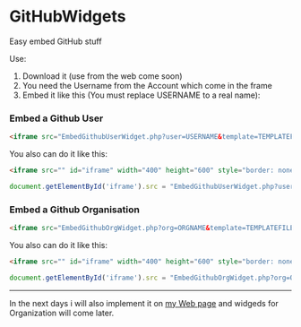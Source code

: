 # GitHubWidgets
Easy embed GitHub stuff

Use:
  1. Download it (use from the web come soon)
  2. You need the Username from the Account which come in the frame
  3. Embed it like this (You must replace USERNAME to a real name):

### Embed a Github User

```HTML
<iframe src="EmbedGithubUserWidget.php?user=USERNAME&template=TEMPLATEFILE" id="iframe" width="400" height="600" style="border: none;">
```

You also can do it like this:

```HTML
<iframe src="" id="iframe" width="400" height="600" style="border: none;">
```
```JavaScript
document.getElementById('iframe').src = "EmbedGithubUserWidget.php?user=USERNAME&template=TEMPLATEFILE";
```


### Embed a Github Organisation
```HTML
<iframe src="EmbedGithubOrgWidget.php?org=ORGNAME&template=TEMPLATEFILE" id="iframe" width="400" height="600" style="border: none;">
```

You also can do it like this:

```HTML
<iframe src="" id="iframe" width="400" height="600" style="border: none;">
```
```JavaScript
document.getElementById('iframe').src = "EmbedGithubOrgWidget.php?org=ORGNAME&template=TEMPLATEFILE";
```
---



In the next days i will also implement it on [my Web page](https://www.tallerik.de) and widgeds for Organization will come later.
